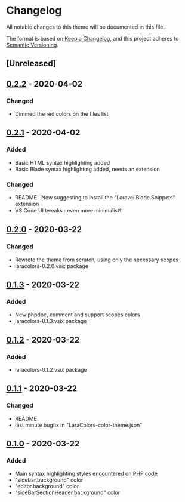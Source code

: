 # Changelog
All notable changes to this theme will be documented in this file.

The format is based on [Keep a Changelog](https://keepachangelog.com/en/1.0.0/),
and this project adheres to [Semantic Versioning](https://semver.org/spec/v2.0.0.html).

## [Unreleased]

## [0.2.2] - 2020-04-02
### Changed
- Dimmed the red colors on the files list

## [0.2.1] - 2020-04-02
### Added
- Basic HTML syntax highlighting added
- Basic Blade syntax highlighting added, needs an extension

### Changed
- README : Now suggesting to install the "Laravel Blade Snippets" extension
- VS Code UI tweaks : even more minimalist⸮

## [0.2.0] - 2020-03-22
### Changed
- Rewrote the theme from scratch, using only the necessary scopes
- laracolors-0.2.0.vsix package

## [0.1.3] - 2020-03-22
### Added
- New phpdoc, comment and support scopes colors
- laracolors-0.1.3.vsix package

## [0.1.2] - 2020-03-22
### Added
- laracolors-0.1.2.vsix package

## [0.1.1] - 2020-03-22
### Changed
- README
- last minute bugfix in "LaraColors-color-theme.json"

## [0.1.0] - 2020-03-22
### Added
- Main syntax highlighting styles encountered on PHP code
- "sidebar.background" color
- "editor.background" color
- "sideBarSectionHeader.background" color

[0.2.2]: https://github.com/AlexMartinFR/laracolors/releases/tag/v0.2.2
[0.2.1]: https://github.com/AlexMartinFR/laracolors/releases/tag/v0.2.1
[0.2.0]: https://github.com/AlexMartinFR/laracolors/releases/tag/v0.2.0
[0.1.3]: https://github.com/AlexMartinFR/laracolors/releases/tag/v0.1.3
[0.1.2]: https://github.com/AlexMartinFR/laracolors/releases/tag/v0.1.2
[0.1.1]: https://github.com/AlexMartinFR/laracolors/releases/tag/v0.1.1
[0.1.0]: https://github.com/AlexMartinFR/laracolors/releases/tag/v0.1.0